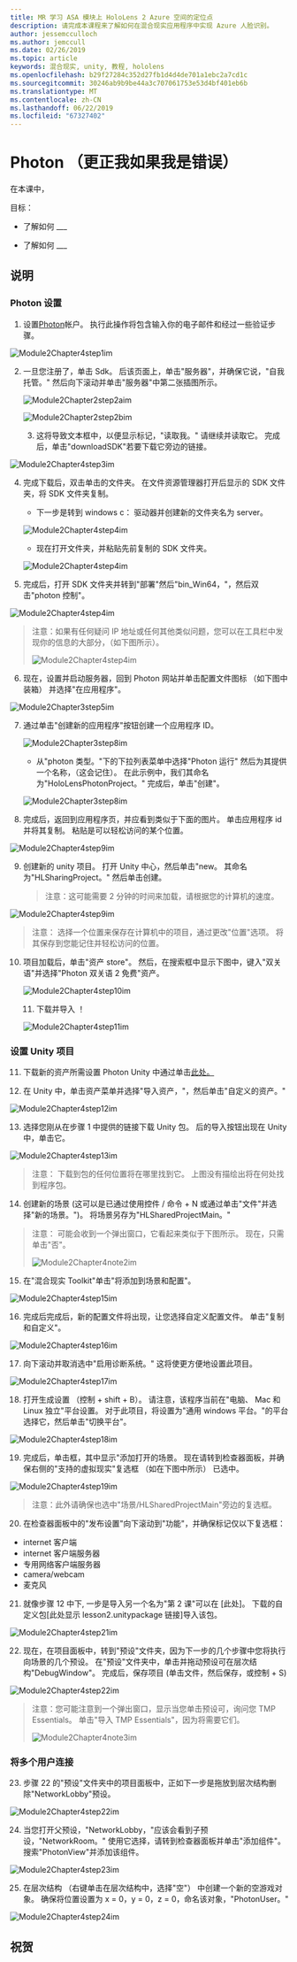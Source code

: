 ```yaml
---
title: MR 学习 ASA 模块上 HoloLens 2 Azure 空间的定位点
description: 请完成本课程来了解如何在混合现实应用程序中实现 Azure 人脸识别。
author: jessemcculloch
ms.author: jemccull
ms.date: 02/26/2019
ms.topic: article
keywords: 混合现实, unity, 教程, hololens
ms.openlocfilehash: b29f27284c352d27fb1d4d4de701a1ebc2a7cd1c
ms.sourcegitcommit: 30246ab9b9be44a3c707061753e53d4bf401eb6b
ms.translationtype: MT
ms.contentlocale: zh-CN
ms.lasthandoff: 06/22/2019
ms.locfileid: "67327402"
---
```

# <a name="photon-correct-me-if-im-wrong"></a>Photon （更正我如果我是错误）

在本课中， 

目标：

* 了解如何 ___

* 了解如何 ___

  

## <a name="instructions"></a>说明

### <a name="setting-up-photon"></a>Photon 设置

1. 设置[Photon](https://dashboard.photonengine.com/en-US/Account/SignUp)帐户。 执行此操作将包含输入你的电子邮件和经过一些验证步骤。
   

![Module2Chapter4step1im](images/Module2chapter4step1im.png)

2. 一旦您注册了，单击 Sdk。 后该页面上，单击"服务器"，并确保它说，"自我托管。" 然后向下滚动并单击"服务器"中第二张插图所示。

   

   ![Module2Chapter2step2aim](images/Module2chapter4step2aim.png)

   ![Module2Chapter2step2bim](images/Module2chapter4step2bim.png)
   
   3. 这将导致文本框中，以便显示标记，"读取我。" 请继续并读取它。 完成后，单击"downloadSDK"若要下载它旁边的链接。


![Module2Chapter4step3im](images/Module2chapter4step3im.png)

4. 完成下载后，双击单击的文件夹。  在文件资源管理器打开后显示的 SDK 文件夹，将 SDK 文件夹复制。
   
   - 下一步是转到 windows c： 驱动器并创建新的文件夹名为 server。
   
   ![Module2Chapter4step4im](images/Module2chapter4step4aim.png)
   
   - 现在打开文件夹，并粘贴先前复制的 SDK 文件夹。
   
   ![Module2Chapter4step4im](images/Module2chapter4step4bim.png)
   
5. 完成后，打开 SDK 文件夹并转到"部署"然后"bin_Win64，"，然后双击"photon 控制"。


![Module2Chapter4step4im](images/Module2chapter4step5im.png)

> 注意：如果有任何疑问 IP 地址或任何其他类似问题，您可以在工具栏中发现你的信息的大部分，（如下图所示）。
>
> ![Module2Chapter4step4im](images/Module2chapter4noteim.png)

6. 现在，设置并启动服务器，回到 Photon 网站并单击配置文件图标 （如下图中装箱） 并选择"在应用程序"。
   

![Module2Chapter3step5im](images/Module2chapter4step6im.png)

7. 通过单击"创建新的应用程序"按钮创建一个应用程序 ID。

   ![Module2Chapter3step8im](images/Module2chapter4step7aim.png)

   - 从"photon 类型。"下的下拉列表菜单中选择"Photon 运行" 然后为其提供一个名称，（这会记住）。 在此示例中，我们其命名为"HoloLensPhotonProject。" 完成后，单击"创建"。

   ![Module2Chapter3step8im](images/Module2chapter4step7bim.png)

8. 完成后，返回到应用程序页，并应看到类似于下面的图片。 单击应用程序 id 并将其复制。 粘贴是可以轻松访问的某个位置。  
   

![Module2Chapter4step9im](images/Module2chapter4step8im.png)

9. 创建新的 unity 项目。 打开 Unity 中心，然后单击"new。 其命名为"HLSharingProject。" 然后单击创建。 

   > 注意：这可能需要 2 分钟的时间来加载，请根据您的计算机的速度。

![Module2Chapter4step9im](images/Module2chapter4step9im.png)

> 注意： 选择一个位置来保存在计算机中的项目，通过更改"位置"选项。 将其保存到您能记住并轻松访问的位置。

10. 项目加载后，单击"资产 store"。 然后，在搜索框中显示下图中，键入"双关语"并选择"Photon 双关语 2 免费"资产。 

    ![Module2Chapter4step10im](images/Module2chapter4step10im.PNG)
    
    11. 下载并导入 ！
    
    ![Module2Chapter4step11im](images/Module2chapter4step11im.png)

### <a name="setting-up-the-unity-project"></a>**设置 Unity 项目** 

11. 下载新的资产所需设置 Photon Unity 中通过单击[此处。](https://github.com/microsoft/MixedRealityToolkit-Unity/releases/download/v2.0.0-RC1-Refresh/Microsoft.MixedReality.Toolkit.Unity.Examples-v2.0.0-RC1-Refresh.unitypackage)

12. 在 Unity 中，单击资产菜单并选择"导入资产，"，然后单击"自定义的资产。"

![Module2Chapter4step12im](images/Module2chapter4step12im.PNG)

13. 选择您刚从在步骤 1 中提供的链接下载 Unity 包。 后的导入按钮出现在 Unity 中，单击它。

![Module2Chapter4step13im](images/Module2chapter4step13im.png)

> 注意： 下载到包的任何位置将在哪里找到它。 上图没有描绘出将在何处找到程序包。

14. 创建新的场景 (这可以是已通过使用控件 / 命令 + N 或通过单击"文件"并选择"新的场景。")。 将场景另存为"HLSharedProjectMain。"

> 注意： 可能会收到一个弹出窗口，它看起来类似于下图所示。 现在，只需单击"否"。
>
> ![Module2Chapter4note2im](images/Module2chapter4note2im.png)

15. 在"混合现实 Toolkit"单击"将添加到场景和配置"。

![Module2Chapter4step15im](images/Module2chapter4step15im.png)

16. 完成后完成后，新的配置文件将出现，让您选择自定义配置文件。 单击"复制和自定义"。

![Module2Chapter4step16im](images/Module2chapter4step16im.png)

17. 向下滚动并取消选中"启用诊断系统。" 这将使更方便地设置此项目。

![Module2Chapter4step17im](images/Module2chapter4step17im.png)

18. 打开生成设置 （控制 + shift + B）。 请注意，该程序当前在"电脑、 Mac 和 Linux 独立"平台设置。 对于此项目，将设置为"通用 windows 平台。"的平台 选择它，然后单击"切换平台"。

![Module2Chapter4step18im](images/Module2chapter4step18im.png)

19. 完成后，单击框，其中显示"添加打开的场景。 现在请转到检查器面板，并确保右侧的"支持的虚拟现实"复选框 （如在下图中所示） 已选中。 

![Module2Chapter4step19im](images/Module2chapter4step19im.png)

> 注意：此外请确保也选中"场景/HLSharedProjectMain"旁边的复选框。

20. 在检查器面板中的"发布设置"向下滚动到"功能"，并确保标记仅以下复选框：

- internet 客户端
- internet 客户端服务器
- 专用网络客户端服务器
- camera/webcam
- 麦克风

21. 就像步骤 12 中下, 一步是导入另一个名为"第 2 课"可以在 [此处]。 下载的自定义包[此处显示 lesson2.unitypackage 链接]导入该包。

![Module2Chapter4step21im](images/Module2chapter4step20im.png)

22. 现在，在项目面板中，转到"预设"文件夹，因为下一步的几个步骤中您将执行向场景的几个预设。 在"预设"文件夹中，单击并拖动预设可在层次结构"DebugWindow"。 完成后，保存项目 (单击文件，然后保存，或控制 + S)

![Module2Chapter4step22im](images/Module2chapter4step21im.PNG)

> 注意：您可能注意到一个弹出窗口，显示当您单击预设可，询问您 TMP Essentials。 单击"导入 TMP Essentials"，因为将需要它们。
>
> ![Module2Chapter4note3im](images/Module2chapter4note3im.PNG)

### <a name="connecting-multiple-users"></a>**将多个用户连接**

23. 步骤 22 的"预设"文件夹中的项目面板中，正如下一步是拖放到层次结构删除"NetworkLobby"预设。 

![Module2Chapter4step22im](images/Module2chapter4step22im.png)

24. 当您打开父预设，"NetworkLobby，"应该会看到子预设，"NetworkRoom。" 使用它选择，请转到检查器面板并单击"添加组件"。 搜索"PhotonView"并添加该组件。

![Module2Chapter4step23im](images/Module2chapter4step23im.png)

25. 在层次结构 （右键单击在层次结构中，选择"空"） 中创建一个新的空游戏对象。 确保将位置设置为 x = 0，y = 0，z = 0，命名该对象，"PhotonUser。"

![Module2Chapter4step24im](images/Module2chapter4step24im.png)

## <a name="congratulations"></a>祝贺




